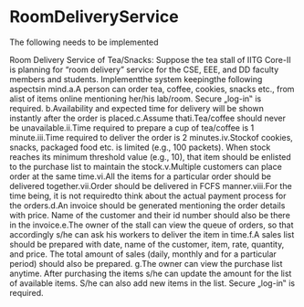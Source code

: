 # RoomDeliveryService

The following needs to be implemented

Room  Delivery  Service  of  Tea/Snacks: Suppose  the  tea  stall  of  IITG  Core-II  is  planning  for “room delivery” service for the CSE, EEE, and DD faculty members and students. Implementthe system keepingthe following aspectsin mind.a.A  person  can  order  tea,  coffee,  cookies, snacks  etc.,  from  alist  of  items  online mentioning her/his lab/room. Secure „log-in‟ is required. b.Availability  and  expected  time  for  delivery  will  be  shown  instantly  after  the  order  is placed.c.Assume thati.Tea/coffee should never be unavailable.ii.Time required to prepare a cup of tea/coffee is 1 minute.iii.Time required to deliver the order is 2 minutes.iv.Stockof  cookies, snacks,  packaged  food  etc.    is limited    (e.g.,    100    packets).  When stock  reaches  its  minimum  threshold  value  (e.g.,  10),  that  item  should be enlisted to the purchase list to maintain the stock.v.Multiple customers can place order at the same time.vi.All the items for a particular order should be delivered together.vii.Order should be delivered in FCFS manner.viii.For the time being, it is not requiredto think about the actual payment process for the orders.d.An  invoice  should  be  generated  mentioning  the  order  details  with  price.  Name  of  the customer and their id number should also be there in the invoice.e.The owner of the stall can view the queue of orders, so that accordingly s/he can ask his workers to deliver the item in time.f.A sales list should be prepared with date, name of the customer, item, rate, quantity, and price.  The  total  amount  of sales  (daily,  monthly  and  for  a  particular  period)  should also be prepared.
g.The owner can view the purchase list anytime. After purchasing the items s/he can update the amount for the list of available items. S/he can also add new items in the list. Secure „log-in‟ is required.
